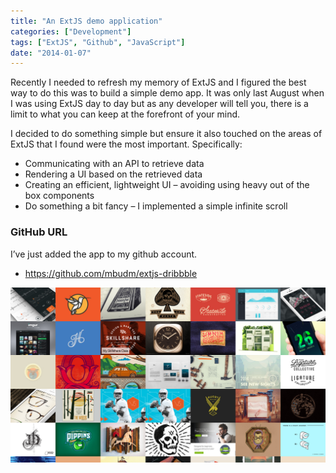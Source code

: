 ```yaml
---
title: "An ExtJS demo application"
categories: ["Development"]
tags: ["ExtJS", "Github", "JavaScript"]
date: "2014-01-07"
---
```


Recently I needed to refresh my memory of ExtJS and I figured the best way to do this was to build a simple demo app. It was only last August when I was using ExtJS day to day but as any developer will tell you, there is a limit to what you can keep at the forefront of your mind.

I decided to do something simple but ensure it also touched on the areas of ExtJS that I found were the most important. Specifically:

- Communicating with an API to retrieve data
- Rendering a UI based on the retrieved data
- Creating an efficient, lightweight UI – avoiding using heavy out of the box components
- Do something a bit fancy – I implemented a simple infinite scroll


### GitHub URL

I’ve just added the app to my github account.
- https://github.com/mbudm/extjs-dribbble

![Screen shot of the ExtJs Demo app](screenshot.jpg)